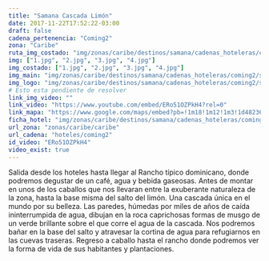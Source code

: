 ```yaml
---
title: "Samana Cascada Limón"
date: 2017-11-22T17:52:22-03:00
draft: false
cadena_pertenencia: "Coming2"
zona: "Caribe"
ruta_img_costado: "img/zonas/caribe/destinos/samana/cadenas_hoteleras/coming2/samana_cascada_limon/imagenes/"
img: ["1.jpg", "2.jpg", "3.jpg", "4.jpg"]
img_costado: ["1.jpg", "2.jpg", "3.jpg", "4.jpg"]
img_main: "img/zonas/caribe/destinos/samana/cadenas_hoteleras/coming2/samana_cascada_limon/samana_cascada_limon.jpg"
img_logo: "img/zonas/caribe/destinos/samana/cadenas_hoteleras/coming2/samana_cascada_limon/logo_coming2.jpg"
# Esto esta pendiente de resolver
link_img_video: ""
link_video: "https://www.youtube.com/embed/ERo51OZPkH4?rel=0"
link_mapa: "https://www.google.com/maps/embed?pb=!1m18!1m12!1m3!1d482367.2486785658!2d-69.7159157638247!3d19.1736084663273!2m3!1f0!2f0!3f0!3m2!1i1024!2i768!4f13.1!3m3!1m2!1s0x8eaee350e9a9d783%3A0x7281dc67d4387ca6!2sSaman%C3%A1%2C+Rep%C3%BAblica+Dominicana!5e0!3m2!1ses!2scl!4v1511384049801"
ficha_hotel: "img/zonas/caribe/destinos/samana/cadenas_hoteleras/coming2/samana_cascada_limon/samana_cascada_limon.pdf"
url_zona: "zonas/caribe/caribe"
url_cadena: "hoteles/coming2"
id_video: "ERo51OZPkH4"
video_exist: true
---
```

Salida desde los hoteles hasta llegar al Rancho típico dominicano, donde podremos degustar de un café, agua y bebida gaseosas. Antes de montar en unos de los caballos que nos llevaran entre la exuberante naturaleza de la zona, hasta la base misma del salto del limón. Una cascada única en el mundo por su belleza. Las paredes, húmedas por miles de años de caída ininterrumpida de agua, dibujan en la roca caprichosas formas de musgo de un verde brillante sobre el que corre el agua de la cascada. Nos podremos bañar en la base del salto y atravesar la cortina de agua para refugiarnos en las cuevas traseras. Regreso a caballo hasta el rancho donde podremos ver la forma de vida de sus habitantes y plantaciones.
